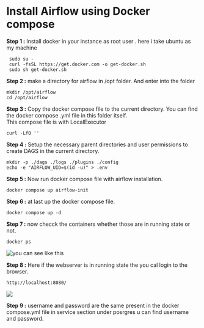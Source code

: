 # Install Airflow using Docker compose  
__Step 1 :__   Install docker in your instance as root user . here i take ubuntu as my machine
  
     sudo su -
     curl -fsSL https://get.docker.com -o get-docker.sh
     sudo sh get-docker.sh


__Step 2 :__ make a directory for airflow in /opt folder. And enter into the folder 
  
    mkdir /opt/airflow  
    cd /opt/airflow 

__Step 3 :__ Copy the docker compose file to the current directory. You can find the docker compose .yml file in this folder itself.   
This compose file is with LocalExecutor  
  
    curl -LfO ''


__Step 4 :__ Setup the necessary parent directories and user permissions to create DAGS in the current directory.
  
    mkdir -p ./dags ./logs ./plugins ./config
    echo -e "AIRFLOW_UID=$(id -u)" > .env  


__Step 5 :__ Now run docker compose file with airflow installation.  
  
    docker compose up airflow-init

__Step 6 :__ at last up the docker compose file.  
  
    docker compose up -d   

__Step 7 :__ now checck the containers whether those are in running state or not.  
  
    docker ps  

![you can see like this ](https://cdn.hashnode.com/res/hashnode/image/upload/v1683476464772/5feb9436-2f59-4473-a86e-52b7397c3012.png?auto=compress,format&format=webp)  

__Step 8 :__ Here if the webserver is in running state the you cal login to the browser.  
  
    http://localhost:8080/  

![](https://cdn.hashnode.com/res/hashnode/image/upload/v1683476697940/7c835382-1272-4d74-8238-be375867e46a.png?auto=compress,format&format=webp) 


__Step 9 :__ username and password are the same present in the docker compose.yml file in service section under posrgres u can find username and password.  
